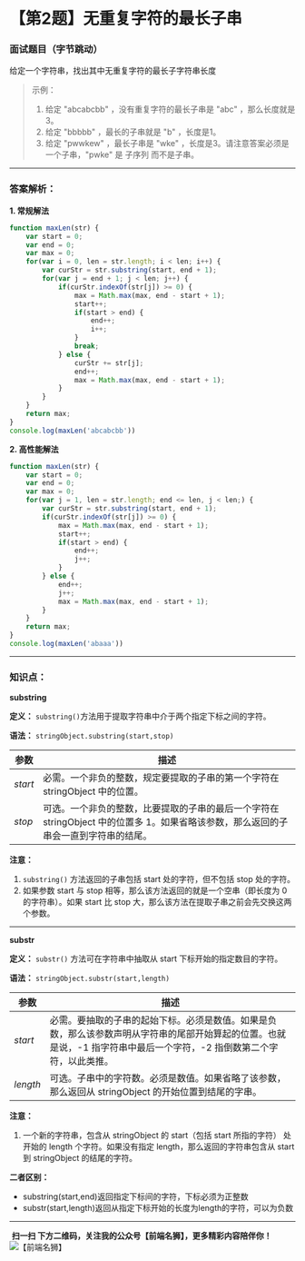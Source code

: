 # 【第2题】无重复字符的最长子串

### 面试题目（字节跳动）
给定一个字符串，找出其中无重复字符的最长子字符串长度

>示例：
>1. 给定 "abcabcbb" ，没有重复字符的最长子串是 "abc" ，那么长度就是3。
>2. 给定 "bbbbb" ，最长的子串就是 "b" ，长度是1。
>3. 给定 "pwwkew" ，最长子串是 "wke" ，长度是3。请注意答案必须是一个子串，"pwke" 是 子序列  而不是子串。

***

### 答案解析：
**1. 常规解法**
```js
function maxLen(str) {
    var start = 0;
    var end = 0;
    var max = 0;
    for(var i = 0, len = str.length; i < len; i++) {
        var curStr = str.substring(start, end + 1);
        for(var j = end + 1; j < len; j++) {
            if(curStr.indexOf(str[j]) >= 0) {
                max = Math.max(max, end - start + 1);
                start++;
                if(start > end) {
                    end++;
                    i++;
                }
                break;
            } else {
                curStr += str[j];
                end++;
                max = Math.max(max, end - start + 1);
            }
        }
    }
    return max;
}
console.log(maxLen('abcabcbb'))
```
**2. 高性能解法**
```js
function maxLen(str) {
    var start = 0;
    var end = 0;
    var max = 0;
    for(var j = 1, len = str.length; end <= len, j < len;) {
        var curStr = str.substring(start, end + 1);
        if(curStr.indexOf(str[j]) >= 0) {
            max = Math.max(max, end - start + 1);
            start++;
            if(start > end) {
                end++;
                j++;
            }
        } else {            
            end++;
            j++;
            max = Math.max(max, end - start + 1);
        }
    }
    return max;
}
console.log(maxLen('abaaa'))
```
***
### 知识点：
**substring**

**定义：** `substring()`方法用于提取字符串中介于两个指定下标之间的字符。

**语法：** `stringObject.substring(start,stop)`

参数 | 描述
---|---
*start* | 必需。一个非负的整数，规定要提取的子串的第一个字符在 stringObject 中的位置。
*stop* |可选。一个非负的整数，比要提取的子串的最后一个字符在 stringObject 中的位置多 1。如果省略该参数，那么返回的子串会一直到字符串的结尾。

**注意：** 

1.  `substring()` 方法返回的子串包括 start 处的字符，但不包括 stop 处的字符。
2. 如果参数 start 与 stop 相等，那么该方法返回的就是一个空串（即长度为 0 的字符串）。如果 start 比 stop 大，那么该方法在提取子串之前会先交换这两个参数。

***

**substr**

**定义：** `substr()` 方法可在字符串中抽取从 start 下标开始的指定数目的字符。

**语法：** `stringObject.substr(start,length)`

参数 | 描述
---|---
*start* | 必需。要抽取的子串的起始下标。必须是数值。如果是负数，那么该参数声明从字符串的尾部开始算起的位置。也就是说，-1 指字符串中最后一个字符，-2 指倒数第二个字符，以此类推。
*length* |可选。子串中的字符数。必须是数值。如果省略了该参数，那么返回从 stringObject 的开始位置到结尾的字串。

**注意：**
1. 一个新的字符串，包含从 stringObject 的 start（包括 start 所指的字符） 处开始的 length 个字符。如果没有指定 length，那么返回的字符串包含从 start 到 stringObject 的结尾的字符。


**二者区别：**
- substring(start,end)返回指定下标间的字符，下标必须为正整数
- substr(start,length)返回从指定下标开始的长度为length的字符，可以为负数

***
 **扫一扫 下方二维码，关注我的公众号【前端名狮】，更多精彩内容陪伴你！**
![【前端名狮】](/7.png)





